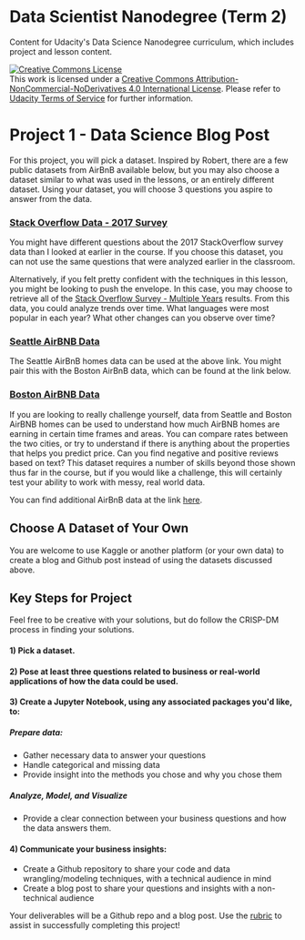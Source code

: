 # Data Scientist Nanodegree (Term 2)

 Content for Udacity's Data Science Nanodegree curriculum, which includes project and lesson content.

 <a rel="license" href="http://creativecommons.org/licenses/by-nc-nd/4.0/"><img alt="Creative Commons License" style="border-width:0" src="https://i.creativecommons.org/l/by-nc-nd/4.0/88x31.png" /></a><br />This work is licensed under a <a rel="license" href="http://creativecommons.org/licenses/by-nc-nd/4.0/">Creative Commons Attribution-NonCommercial-NoDerivatives 4.0 International License</a>. Please refer to [Udacity Terms of Service](https://www.udacity.com/legal) for further information.


# Project 1 - Data Science Blog Post

For this project, you will pick a dataset. Inspired by Robert, there are a few public datasets from AirBnB available below, but you may also choose a dataset similar to what was used in the lessons, or an entirely different dataset. Using your dataset, you will choose 3 questions you aspire to answer from the data.

### <a href="https://www.kaggle.com/stackoverflow/so-survey-2017">Stack Overflow Data - 2017 Survey</a>
You might have different questions about the 2017 StackOverflow survey data than I looked at earlier in the course. If you choose this dataset, you can not use the same questions that were analyzed earlier in the classroom.

Alternatively, if you felt pretty confident with the techniques in this lesson, you might be looking to push the envelope. In this case, you may choose to retrieve all of the <a href="https://insights.stackoverflow.com/survey">Stack Overflow Survey - Multiple Years</a> results. From this data, you could analyze trends over time. What languages were most popular in each year? What other changes can you observe over time?

### <a href="https://www.kaggle.com/airbnb/seattle/data">Seattle AirBNB Data</a>
The Seattle AirBnB homes data can be used at the above link. You might pair this with the Boston AirBnB data, which can be found at the link below.

### <a href="https://www.kaggle.com/airbnb/boston">Boston AirBNB Data</a>
If you are looking to really challenge yourself, data from Seattle and Boston AirBNB homes can be used to understand how much AirBNB homes are earning in certain time frames and areas. You can compare rates between the two cities, or try to understand if there is anything about the properties that helps you predict price. Can you find negative and positive reviews based on text? This dataset requires a number of skills beyond those shown thus far in the course, but if you would like a challenge, this will certainly test your ability to work with messy, real world data.

You can find additional AirBnB data at the link <a href="http://insideairbnb.com/get-the-data.html">here</a>.

## Choose A Dataset of Your Own
You are welcome to use Kaggle or another platform (or your own data) to create a blog and Github post instead of using the datasets discussed above.

## Key Steps for Project
Feel free to be creative with your solutions, but do follow the CRISP-DM process in finding your solutions.

#### 1) Pick a dataset.

#### 2) Pose at least three questions related to business or real-world applications of how the data could be used.

#### 3) Create a Jupyter Notebook, using any associated packages you'd like, to:

##### Prepare data:

- Gather necessary data to answer your questions
- Handle categorical and missing data
- Provide insight into the methods you chose and why you chose them

##### Analyze, Model, and Visualize

- Provide a clear connection between your business questions and how the data answers them.

#### 4) Communicate your business insights:

- Create a Github repository to share your code and data wrangling/modeling techniques, with a technical audience in mind
- Create a blog post to share your questions and insights with a non-technical audience

Your deliverables will be a Github repo and a blog post. Use the <a href="https://review.udacity.com/#!/rubrics/1507/view">rubric</a> to assist in successfully completing this project!
